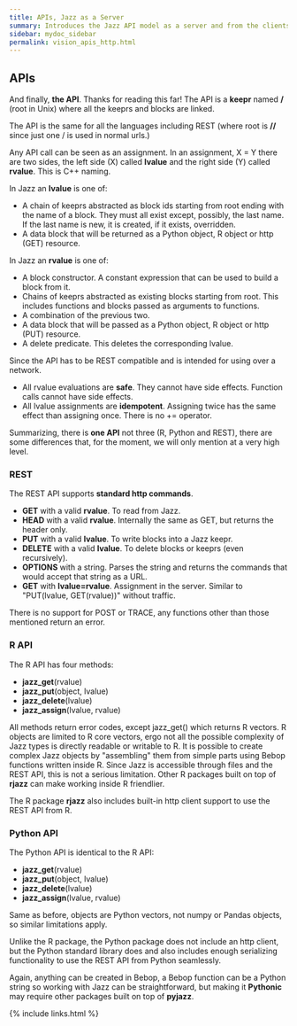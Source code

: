 ```yaml
---
title: APIs, Jazz as a Server
summary: Introduces the Jazz API model as a server and from the clients.
sidebar: mydoc_sidebar
permalink: vision_apis_http.html
---
```


## APIs

And finally, **the API**. Thanks for reading this far! The API is a **keepr** named **/** (root in Unix) where all the keeprs and blocks
are linked.

The API is the same for all the languages including REST (where root is **//** since just one / is used in normal urls.)

Any API call can be seen as an assignment. In an assignment, X = Y there are two sides, the left side (X) called **lvalue** and the right
side (Y) called **rvalue**. This is C++ naming.

In Jazz an **lvalue** is one of:

* A chain of keeprs abstracted as block ids starting from root ending with the name of a block. They must all exist except, possibly, the last
name. If the last name is new, it is created, if it exists, overridden.
* A data block that will be returned as a Python object, R object or http (GET) resource.

In Jazz an **rvalue** is one of:

* A block constructor. A constant expression that can be used to build a block from it.
* Chains of keeprs abstracted as existing blocks starting from root. This includes functions and blocks passed as arguments to functions.
* A combination of the previous two.
* A data block that will be passed as a Python object, R object or http (PUT) resource.
* A delete predicate. This deletes the corresponding lvalue.

Since the API has to be REST compatible and is intended for using over a network.

* All rvalue evaluations are **safe**. They cannot have side effects. Function calls cannot have side effects.
* All lvalue assignments are **idempotent**. Assigning twice has the same effect than assigning once. There is no += operator.

Summarizing, there is **one API** not three (R, Python and REST), there are some differences that, for the moment, we will only mention at a
very high level.

### REST

The REST API supports **standard http commands**.

* **GET** with a valid **rvalue**. To read from Jazz.
* **HEAD** with a valid **rvalue**. Internally the same as GET, but returns the header only.
* **PUT** with a valid **lvalue**. To write blocks into a Jazz keepr.
* **DELETE** with a valid **lvalue**. To delete blocks or keeprs (even recursively).
* **OPTIONS** with a string. Parses the string and returns the commands that would accept that string as a URL.
* **GET** with **lvalue=rvalue**. Assignment in the server. Similar to "PUT(lvalue, GET(rvalue))" without traffic.

There is no support for POST or TRACE, any functions other than those mentioned return an error.

### R API

The R API has four methods:

* **jazz_get**(rvalue)
* **jazz_put**(object, lvalue)
* **jazz_delete**(lvalue)
* **jazz_assign**(lvalue, rvalue)

All methods return error codes, except jazz_get() which returns R vectors. R objects are limited to R core vectors, ergo not all the
possible complexity of Jazz types is directly readable or writable to R. It is possible to create complex Jazz objects by "assembling"
them from simple parts using Bebop functions written inside R. Since Jazz is accessible through files and the REST API, this is not a
serious limitation. Other R packages built on top of **rjazz** can make working inside R friendlier.

The R package **rjazz** also includes built-in http client support to use the REST API from R.

### Python API

The Python API is identical to the R API:

* **jazz_get**(rvalue)
* **jazz_put**(object, lvalue)
* **jazz_delete**(lvalue)
* **jazz_assign**(lvalue, rvalue)

Same as before, objects are Python vectors, not numpy or Pandas objects, so similar limitations apply.

Unlike the R package, the Python package does not include an http client, but the Python standard library does and also includes enough
serializing functionality to use the REST API from Python seamlessly.

Again, anything can be created in Bebop, a Bebop function can be a Python string so working with Jazz can be straightforward, but making
it **Pythonic** may require other packages built on top of **pyjazz**.

{% include links.html %}
